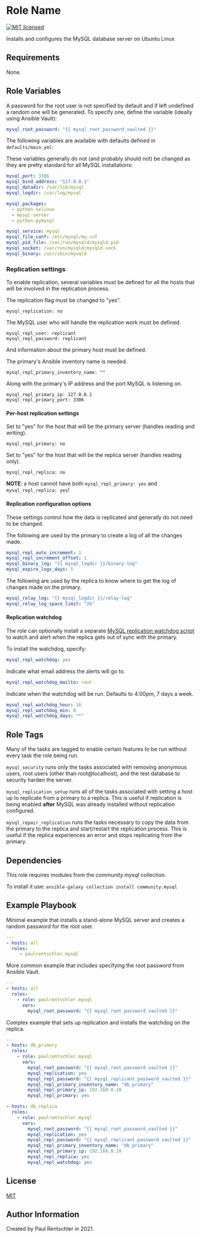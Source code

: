 Role Name
=========

[![MIT licensed][mit-badge]][mit-link]

Installs and configures the MySQL database server on Ubuntu Linux


Requirements
------------

None.


Role Variables
--------------

A password for the root user is not specified by default and if left undefined a random one will be generated. To specify one, define the variable (ideally using Ansible Vault):

```yaml
mysql_root_password: "{{ mysql_root_password_vaulted }}"
```


The following variables are available with defaults defined in `defaults/main.yml`:

These variables generally do not (and probably should not) be changed as they are pretty standard for all MySQL installations:

```yaml
mysql_port: 3306
mysql_bind_address: "127.0.0.1"
mysql_datadir: /var/lib/mysql
mysql_logdir: /var/log/mysql

mysql_packages:
  - python-selinux
  - mysql-server
  - python-pymysql

mysql_service: mysql
mysql_file_conf: /etc/mysql/my.cnf
mysql_pid_file: /var/run/mysqld/mysqld.pid
mysql_socket: /var/run/mysqld/mysqld.sock
mysql_binary: /usr/sbin/mysqld
```


### Replication settings

To enable replication, several variables must be defined for all the hosts that will be involved in the replication process.

The replication flag must be changed to "yes".

    mysql_replication: no

The MySQL user who will handle the replication work must be defined.

    mysql_repl_user: replicant
    mysql_repl_password: replicant


And information about the primary host must be defined.

The primary's Ansible inventory name is needed.

    mysql_repl_primary_inventory_name: ""

Along with the primary's IP address and the port MySQL is listening on.

    mysql_repl_primary_ip: 127.0.0.1
    mysql_repl_primary_port: 3306


#### Per-host replication settings

Set to "yes" for the host that will be the primary server (handles reading and writing).

    mysql_repl_primary: no

Set to "yes" for the host that will be the replica server (handles reading only).

    mysql_repl_replica: no

**NOTE**: a host cannot have both `mysql_repl_primary: yes` and `mysql_repl_replica: yes`!


#### Replication configuration options

These settings control how the data is replicated and generally do not need to be changed.

The following are used by the primary to create a log of all the changes made.

```yaml
mysql_repl_auto_increment: 1
mysql_repl_increment_offset: 1
mysql_binary_log: "{{ mysql_logdir }}/binary-log"
mysql_expire_logs_days: 5
```

The following are used by the replica to know where to get the log of changes made on the primary.

```yaml
mysql_relay_log: "{{ mysql_logdir }}/relay-log"
mysql_relay_log_space_limit: "2G"
```


#### Replication watchdog

The role can optionally install a separate [MySQL replication watchdog script](https://github.com/paulrentschler/mysqlwatch) to watch and alert when the replica gets out of sync with the primary.

To install the watchdog, specify:

```yaml
mysql_repl_watchdog: yes
```


Indicate what email address the alerts will go to.

```yaml
mysql_repl_watchdog_mailto: root
```


Indicate when the watchdog will be run. Defaults to 4:00pm, 7 days a week.

```yaml
mysql_repl_watchdog_hour: 16
mysql_repl_watchdog_min: 0
mysql_repl_watchdog_days: "*"
```


Role Tags
---------

Many of the tasks are tagged to enable certain features to be run without every task the role being run.

`mysql_security` runs only the tasks associated with removing anonymous users, root users (other than root@localhost), and the test database to security harden the server.

`mysql_replication_setup` runs all of the tasks associated with setting a host up to replicate from a primary to a replica. This is useful if replication is being enabled **after** MySQL was already installed without replication configured.

`mysql_repair_replication` runs the tasks necessary to copy the data from the primary to the replica and start/restart the replication process. This is useful if the replica experiences an error and stops replicating from the primary.


Dependencies
------------

This role requires modules from the *community.mysql* collection.

To install it use: `ansible-galaxy collection install community.mysql`


Example Playbook
----------------

Minimal example that installs a stand-alone MySQL server and creates a random password for the root user.

```yaml
---
- hosts: all
  roles:
     - paulrentschler.mysql
```

More common example that includes specifying the root password from Ansible Vault.

```yaml
---
- hosts: all
  roles:
    - role: paulrentschler.mysql
      vars:
        mysql_root_password: "{{ mysql_root_password_vaulted }}"
```

Complex example that sets up replication and installs the watchdog on the replica.

```yaml
---
- hosts: db_primary
  roles:
    - role: paulrentschler.mysql
      vars:
        mysql_root_password: "{{ mysql_root_password_vaulted }}"
        mysql_replication: yes
        mysql_repl_password: "{{ mysql_replicant_password_vaulted }}"
        mysql_repl_primary_inventory_name: "db_primary"
        mysql_repl_primary_ip: 192.168.0.10
        mysql_repl_primary: yes

- hosts: db_replica
  roles:
    - role: paulrentschler.mysql
      vars:
        mysql_root_password: "{{ mysql_root_password_vaulted }}"
        mysql_replication: yes
        mysql_repl_password: "{{ mysql_replicant_password_vaulted }}"
        mysql_repl_primary_inventory_name: "db_primary"
        mysql_repl_primary_ip: 192.168.0.10
        mysql_repl_replica: yes
        mysql_repl_watchdog: yes
```


License
-------

[MIT][mit-link]


Author Information
------------------

Created by Paul Rentschler in 2021.


[mit-badge]: https://img.shields.io/badge/license-MIT-blue.svg
[mit-link]: https://github.com/paulrentschler/ansible-role-mysql/blob/master/LICENSE

